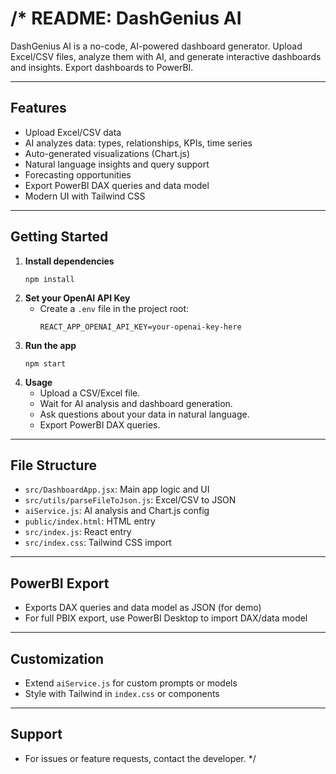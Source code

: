 /*
README: DashGenius AI
=====================

DashGenius AI is a no-code, AI-powered dashboard generator. Upload Excel/CSV files, analyze them with AI, and generate interactive dashboards and insights. Export dashboards to PowerBI.

---

## Features
- Upload Excel/CSV data
- AI analyzes data: types, relationships, KPIs, time series
- Auto-generated visualizations (Chart.js)
- Natural language insights and query support
- Forecasting opportunities
- Export PowerBI DAX queries and data model
- Modern UI with Tailwind CSS

---

## Getting Started

1. **Install dependencies**
   ```
   npm install
   ```
2. **Set your OpenAI API Key**
   - Create a `.env` file in the project root:
     ```
     REACT_APP_OPENAI_API_KEY=your-openai-key-here
     ```
3. **Run the app**
   ```
   npm start
   ```
4. **Usage**
   - Upload a CSV/Excel file.
   - Wait for AI analysis and dashboard generation.
   - Ask questions about your data in natural language.
   - Export PowerBI DAX queries.

---

## File Structure
- `src/DashboardApp.jsx`: Main app logic and UI
- `src/utils/parseFileToJson.js`: Excel/CSV to JSON
- `aiService.js`: AI analysis and Chart.js config
- `public/index.html`: HTML entry
- `src/index.js`: React entry
- `src/index.css`: Tailwind CSS import

---

## PowerBI Export
- Exports DAX queries and data model as JSON (for demo)
- For full PBIX export, use PowerBI Desktop to import DAX/data model

---

## Customization
- Extend `aiService.js` for custom prompts or models
- Style with Tailwind in `index.css` or components

---

## Support
- For issues or feature requests, contact the developer.
*/

